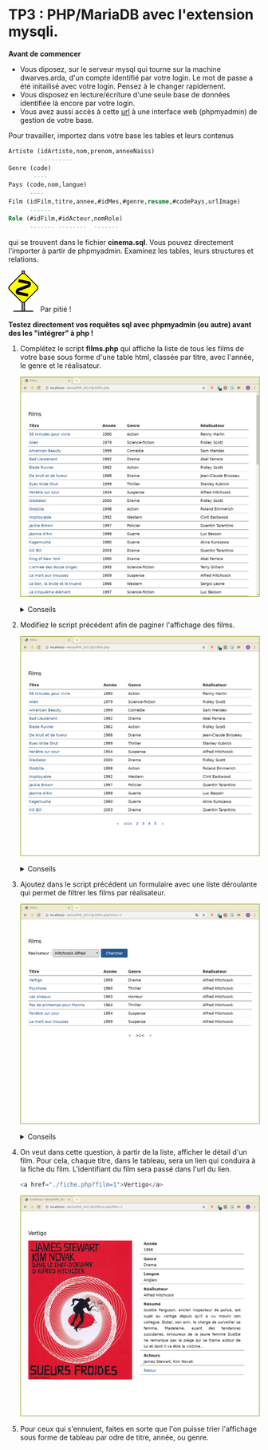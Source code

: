 # TP3 : PHP/MariaDB avec l'extension **mysqli**.

**Avant de commencer**

-   Vous diposez, sur le serveur mysql qui tourne sur la machine
    dwarves.arda, d'un compte identifié par votre login. Le mot de
    passe a été initailisé avec votre login. Pensez à le changer
    rapidement.
-   Vous disposez en lecture/écriture d'une seule base de données
    identifiée là encore par votre login.
-   Vous avez aussi accès à cette
    [url](https://dwarves.iut-fbleau.fr/phpmyadmin/) à une interface web
    (phpmyadmin) de gestion de votre base.

Pour travailler, importez dans votre base les tables et leurs contenus

```sql
Artiste (idArtiste,nom,prenom,anneeNaiss)
	     ---------
Genre (code)
       ----
Pays (code,nom,langue)
	  ----
Film (idFilm,titre,annee,#idMes,#genre,resume,#codePays,urlImage)
	  ------
Role (#idFilm,#idActeur,nomRole)
	  ------- --------  -------
```

qui se trouvent dans le fichier **cinema.sql**. Vous pouvez directement
l'importer à partir de phpmyadmin. Examinez les tables, leurs
structures et relations.

![](./include/db.gif)  Par pitié !

**Testez directement vos requêtes sql avec phpmyadmin (ou autre) avant
des les \"intégrer\" à php !**


1. Complétez le script **films.php** qui affiche la liste de tous les films
   de votre base sous forme d'une table html, classée par titre, avec
   l'année, le genre et le réalisateur.

    ![](./img/film.png)

    <details><summary>Conseils</summary>
    <div>

   - le serveur tourne sur le serveur http, donc pour vous connecter,
      utiliser `localhost` comme nom. 
   - Pour récuperer les informations demandées, pensez à faire une
      jointure entre Film et Artiste.
    </div>
    </details>   

2. Modifiez le script précédent afin de paginer l'affichage des films.

    ![](./img/film1.png)

    <details><summary>Conseils</summary>
    <div>

   - La clause `LIMIT` dans un SELECT permet de restreindre le nombre de
    résultats de la requête.

   - L'option `SQL_CALC_FOUND_ROWS` permet, en présence de la clause
    LIMIT, de savoir combien de resultats auraient été selectionnée en
    son absence.  

    Il faut utliser juste après la requête la fonction MySQL
    `FOUND_ROWS()`.
	 </div>
	 </details>

3. Ajoutez dans le script précédent un formulaire avec une liste déroulante
   qui permet de filtrer les films par réalisateur.

    ![](./img/film2.png)

    <details><summary>Conseils</summary>
    <div>

    Il faut récupérer dans la table Artiste les réalisateurs, et peupler une
    liste déroulante. La valeur envoyé par le formulaire sera bien sûr
    l'identifiant du réalisateur.

    Faites en sorte, comme sur la capture d'écran, de réafficher la liste
    déroulante avec le nom du réalisateur dernièrement selectionné.
    </div>
    </details>

4. On veut dans cette question, à partir de la liste, afficher le détail
   d'un film. Pour cela, chaque titre, dans le tableau, sera un lien qui
   conduira à la fiche du film. L'identifiant du film sera passé dans
   l'url du lien. 
   
    ```php
    <a href="./fiche.php?film=1">Vertigo</a>
    ```

    ![](./img/film3.png)

5. Pour ceux qui s'ennuient, faites en sorte que l'on puisse trier
   l'affichage sous forme de tableau par odre de titre, année, ou genre.
